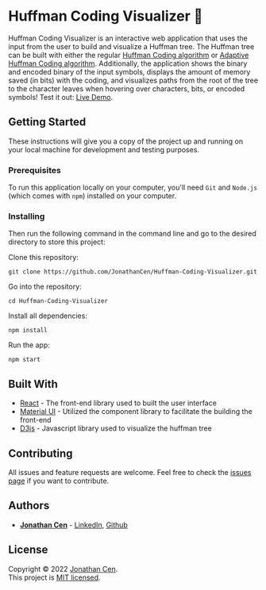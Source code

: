# Huffman Coding Visualizer 📄

Huffman Coding Visualizer is an interactive web application that uses the input from the user to build and visualize a Huffman tree. The Huffman tree can be built with either the regular [Huffman Coding algorithm](https://en.wikipedia.org/wiki/Huffman_coding) or [Adaptive Huffman Coding algorithm](https://en.wikipedia.org/wiki/Adaptive_Huffman_coding). Additionally, the application shows the binary and encoded binary of the input symbols, displays the amount of memory saved (in bits) with the coding, and visualizes paths from the root of the tree to the character leaves when hovering over characters, bits, or encoded symbols! Test it out: [Live Demo](https://huffman-coding-visualizer-pbxfa.ondigitalocean.app/).

## Getting Started

These instructions will give you a copy of the project up and running on
your local machine for development and testing purposes.

### Prerequisites

To run this application locally on your computer, you'll need `Git` and `Node.js` (which comes with `npm`) installed on your computer.

### Installing

Then run the following command in the command line and go to the desired directory to store this project:

Clone this repository:

    git clone https://github.com/JonathanCen/Huffman-Coding-Visualizer.git

Go into the repository:

    cd Huffman-Coding-Visualizer

Install all dependencies:

    npm install

Run the app:

    npm start

## Built With

- [React](https://reactjs.org/) - The front-end library used to built the user interface
- [Material UI](https://mui.com/) - Utilized the component library to facilitate the building the front-end
- [D3js](https://d3js.org/) - Javascript library used to visualize the huffman tree

## Contributing

All issues and feature requests are welcome.
Feel free to check the [issues page](https://github.com/JonathanCen/Huffman-Coding-Visualizer/issues) if you want to contribute.

## Authors

- [**Jonathan Cen**](https://jonathancen.me/) - [LinkedIn](https://www.linkedin.com/in/jonathancen/), [Github](https://github.com/JonathanCen)

## License

Copyright © 2022 [Jonathan Cen](https://jonathancen.me/).\
This project is [MIT licensed](https://github.com/JonathanCen/Huffman-Coding-Visualizer/blob/main/License).
